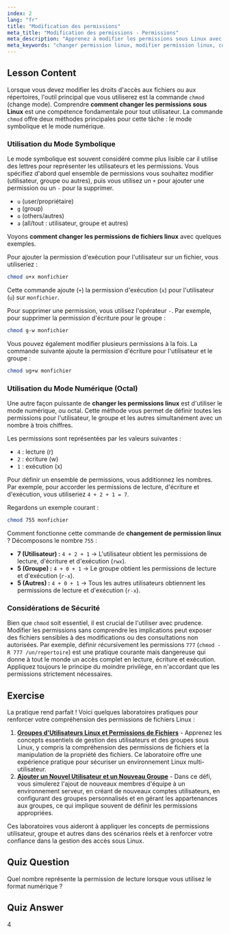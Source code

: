 ```yaml
---
index: 2
lang: "fr"
title: "Modification des permissions"
meta_title: "Modification des permissions - Permissions"
meta_description: "Apprenez à modifier les permissions sous Linux avec la commande chmod. Ce guide couvre les méthodes symboliques et numériques pour vous aider à gérer l'accès aux fichiers et aux répertoires en toute sécurité. Maîtrisez le processus de changement de permission Linux pour une meilleure administration système."
meta_keywords: "changer permission linux, modifier permission linux, comment changer les permissions sous linux, comment changer les permissions de fichiers linux, chmod, permissions de fichiers, sécurité linux, permissions symboliques, permissions numériques"
---
```


## Lesson Content

Lorsque vous devez modifier les droits d'accès aux fichiers ou aux répertoires, l'outil principal que vous utiliserez est la commande `chmod` (change mode). Comprendre **comment changer les permissions sous Linux** est une compétence fondamentale pour tout utilisateur. La commande `chmod` offre deux méthodes principales pour cette tâche : le mode symbolique et le mode numérique.

### Utilisation du Mode Symbolique

Le mode symbolique est souvent considéré comme plus lisible car il utilise des lettres pour représenter les utilisateurs et les permissions. Vous spécifiez d'abord quel ensemble de permissions vous souhaitez modifier (utilisateur, groupe ou autres), puis vous utilisez un `+` pour ajouter une permission ou un `-` pour la supprimer.

- `u` (user/propriétaire)
- `g` (group)
- `o` (others/autres)
- `a` (all/tout : utilisateur, groupe et autres)

Voyons **comment changer les permissions de fichiers linux** avec quelques exemples.

Pour ajouter la permission d'exécution pour l'utilisateur sur un fichier, vous utiliseriez :

```bash
chmod u+x monfichier
```

Cette commande ajoute (`+`) la permission d'exécution (`x`) pour l'utilisateur (`u`) sur `monfichier`.

Pour supprimer une permission, vous utilisez l'opérateur `-`. Par exemple, pour supprimer la permission d'écriture pour le groupe :

```bash
chmod g-w monfichier
```

Vous pouvez également modifier plusieurs permissions à la fois. La commande suivante ajoute la permission d'écriture pour l'utilisateur et le groupe :

```bash
chmod ug+w monfichier
```

### Utilisation du Mode Numérique (Octal)

Une autre façon puissante de **changer les permissions linux** est d'utiliser le mode numérique, ou octal. Cette méthode vous permet de définir toutes les permissions pour l'utilisateur, le groupe et les autres simultanément avec un nombre à trois chiffres.

Les permissions sont représentées par les valeurs suivantes :

- `4` : lecture (r)
- `2` : écriture (w)
- `1` : exécution (x)

Pour définir un ensemble de permissions, vous additionnez les nombres. Par exemple, pour accorder les permissions de lecture, d'écriture et d'exécution, vous utiliseriez `4 + 2 + 1 = 7`.

Regardons un exemple courant :

```bash
chmod 755 monfichier
```

Comment fonctionne cette commande de **changement de permission linux** ? Décomposons le nombre `755` :

- **7 (Utilisateur) :** `4 + 2 + 1` -> L'utilisateur obtient les permissions de lecture, d'écriture et d'exécution (`rwx`).
- **5 (Groupe) :** `4 + 0 + 1` -> Le groupe obtient les permissions de lecture et d'exécution (`r-x`).
- **5 (Autres) :** `4 + 0 + 1` -> Tous les autres utilisateurs obtiennent les permissions de lecture et d'exécution (`r-x`).

### Considérations de Sécurité

Bien que `chmod` soit essentiel, il est crucial de l'utiliser avec prudence. Modifier les permissions sans comprendre les implications peut exposer des fichiers sensibles à des modifications ou des consultations non autorisées. Par exemple, définir récursivement les permissions `777` (`chmod -R 777 /un/repertoire`) est une pratique courante mais dangereuse qui donne à tout le monde un accès complet en lecture, écriture et exécution. Appliquez toujours le principe du moindre privilège, en n'accordant que les permissions strictement nécessaires.

## Exercise

La pratique rend parfait ! Voici quelques laboratoires pratiques pour renforcer votre compréhension des permissions de fichiers Linux :

1. **[Groupes d'Utilisateurs Linux et Permissions de Fichiers](https://labex.io/fr/labs/linux-linux-user-group-and-file-permissions-18002)** - Apprenez les concepts essentiels de gestion des utilisateurs et des groupes sous Linux, y compris la compréhension des permissions de fichiers et la manipulation de la propriété des fichiers. Ce laboratoire offre une expérience pratique pour sécuriser un environnement Linux multi-utilisateur.
2. **[Ajouter un Nouvel Utilisateur et un Nouveau Groupe](https://labex.io/fr/labs/linux-add-new-user-and-group-17987)** - Dans ce défi, vous simulerez l'ajout de nouveaux membres d'équipe à un environnement serveur, en créant de nouveaux comptes utilisateurs, en configurant des groupes personnalisés et en gérant les appartenances aux groupes, ce qui implique souvent de définir les permissions appropriées.

Ces laboratoires vous aideront à appliquer les concepts de permissions utilisateur, groupe et autres dans des scénarios réels et à renforcer votre confiance dans la gestion des accès sous Linux.

## Quiz Question

Quel nombre représente la permission de lecture lorsque vous utilisez le format numérique ?

## Quiz Answer

4

